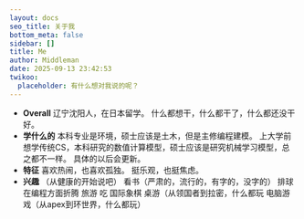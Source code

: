 ```yaml
---
layout: docs
seo_title: 关于我
bottom_meta: false
sidebar: []
title: Me
author: Middleman
date: 2025-09-13 23:42:53
twikoo:
  placeholder: 有什么想对我说的呢？
---
```


- **Overall**
辽宁沈阳人，在日本留学。
什么都想干，什么都干了，什么都还没干好。
- **学什么的**
本科专业是环境，硕士应该是土木，但是主修编程建模。
上大学前想学传统CS，本科研究的数值计算模型，硕士应该是研究机械学习模型，总之都不一样。
具体的以后会更新。
- **特征**
喜欢热闹，也喜欢孤独。
挺乐观，也挺焦虑。
- **兴趣**
（从健康的开始说吧）
看书（严肃的，流行的，有字的，没字的）
排球
在编程方面折腾
旅游
吃
国际象棋
桌游（从领国者到拉密，什么都玩
电脑游戏（从apex到环世界，什么都玩）
